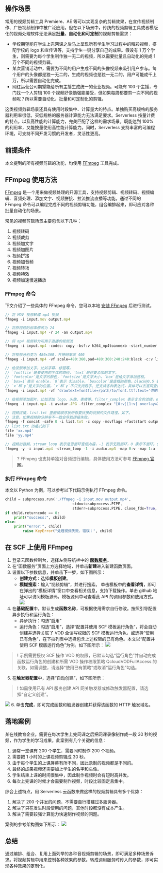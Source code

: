 


## 操作场景

常用的视频剪辑工具 Premiere、AE 等可以实现复杂的剪辑效果，在宣传视频制作、广告视频制作中被广泛应用。但在以下场景中，传统的视频剪辑工具或者模版化的视频处理软件无法满足**批量、自动化和可定制**的视频剪辑需求：
- 学校期望能在学生上完网课之后马上呈现所有学生学习过程中的精彩视频，搭配学校的 logo 和宣传语等，支持学生一键分享自己的成果。假设有 1 万个学生，则需要为每个学生制作独一无二的视频，所以需要批量且自动化的完成 1 万个不同的视频剪辑。
- 某次营销活动中，需要为不同的用户生成不同的头像视频来吸引用户参与。每个用户的头像都是独一无二的，生成的视频也是独一无二的，用户可能成千上万，所以需要自动化完成。
- 网红运营公司期望能给所有主播生成统一的营业视频。可能有 100 个主播，专门找一个人剪辑 100 个视频好像勉强能接受，但如果每周都要剪一次不同的视频呢？所以需要自动化、批量和可定制化的剪辑。

这类视频剪辑场景还具有使用时段集中、计算量大的特点。单独购买高规格的服务器利用率很低，买低规格的服务器计算能力无法满足要求。Serverless 按量计费的特点，以及高性能的计算能力，完美匹配了这样的需求场景。既能达到 100% 的利用率，又能按量使用高性能计算能力。同时，Serverless 支持丰富的可编程环境，可支持不同开发习惯的开发者，灵活性更高。

## 前提条件

本文提到的所有视频剪辑的功能，均使用 [FFmpeg](http://ffmpeg.org/) 工具完成。

## FFmpeg 使用方法
[FFmpeg](http://ffmpeg.org/) 是一个用来做视频处理的开源工具，支持视频剪辑、视频转码、视频编辑、音频处理、添加文字、视频拼接、拉流推流直播等功能。通过不同的 FFmpeg 命令可以编程完成不同的视频剪辑功能，组合编排起来，即可应对各种批量自动化的场景。

常见的视频剪辑场景主要包含以下几种：
1. 视频转码
2. 视频裁剪
3. 视频加文字
4. 视频加图片
5. 视频拼接
6. 视频加音频
7. 视频转场
8. 视频特效
9. 视频加速慢速播放

### FFmpeg 命令

下文介绍了一些具体的 FFmpeg 命令，您可以本地 [安装 FFmpeg](http://ffmpeg.org/) 后进行测试。

```jsx
// 将 MOV 视频转成 mp4 视频
ffmpeg -i input.mov output.mp4
```
```jsx
// 将原视频的帧率修改为 24
ffmpeg -i input.mp4 -r 24 -an output.mp4
```
```jsx
// 将 mp4 视频转为可用于直播的视频流
ffmpeg -i input.mp4 -codec: copy -bsf:v h264_mp4toannexb -start_number 0 -hls_time 10 -hls_list_size 0 -f hls output.m3u8
```
```jsx
// 将视频分别变为 480x360，并把码率改 400
ffmpeg -i input.mp4 -vf scale=480:360,pad=480:360:240:240:black -c:v libx264 -x264-params nal-hrd=cbr:force-cfr=1 -b:v 400000 -bufsize 400000 -minrate 400000 -maxrate 400000 output.mp4
```
```jsx
// 给视频添加文字，比如字幕、标题等。
// `fontfile`是要使用的字体的路径，`text`是你要添加的文字，
// `fontcolor`是文字的颜色，`fontsize`是文字大小，`box`是给文字添加底框。
// `box=1`表示 enable，`0`表示 disable，`boxcolor`是底框的颜色，black@0.5 表示黑色透明度是 50%，`boxborderw`是底框距文字的宽度
// `x`和`y`是文字的位置，`x`和`y`不只支持数字，还支持各种表达式，具体可以去官网查看
ffmpeg -i input.mp4 -vf "drawtext=fontfile=/path/to/font.ttf:text='你的文字':fontcolor=white:fontsize=24:box=1:boxcolor=black@0.5:boxborderw=5:x=(w-text_w)/2:y=(h-text_h)/2" -codec:a copy output.mp4
```
```jsx
// 给视频添加图片，比如添加 logo、头像、表情等。filter_complex 表示复合的滤镜，overlay 表示表示图片的 x 和 y，enable 表示图片出现的时间段，从 0-20 秒
ffmpeg -i input.mp4 -i avatar.JPG -filter_complex "[0:v][1:v] overlay=25:25:enable='between(t,0,20)'" -pix_fmt yuv420p -c:a copy output.mp4
```
```jsx
// 视频拼接，list.txt 里面按顺序放所有要拼接的视频的文件路径，如下。
// 注意，如果视频的分辨率不一致会导致拼接失败。
ffmpeg -f concat -safe 0 -i list.txt -c copy -movflags +faststart output.mp4
// list.txt 的格式如下
file 'xx.mp4'
file 'yy.mp4'
```
```jsx
// 视频加音频，stream_loop 表示是否循环音频内容，-1 表示无限循环，0 表示不循环。shortest 表示最短的 MP3 输入流结束时完成编码。
ffmpeg -y -i input.mp4 -stream_loop -1 -i audio.mp3 -map 0:v -map 1:a -c:v copy -shortest output.mp4
```
>? FFmpeg 也支持单独对音频进行编辑，具体使用方法可参考 [FFmpeg 官网](http://ffmpeg.org/)。

### 执行 FFmpeg 命令

本文以 Python 为例，可以参考以下代码示例执行 FFmpeg 命令。

```python
child = subprocess.run('./ffmpeg -i input.mov output.mp4',
                               stdout=subprocess.PIPE,
                               stderr=subprocess.PIPE, close_fds=True, shell=True)
if child.returncode == 0:
	print("success:", child)
else:
	print("error:", child)
		raise KeyError("处理视频失败，错误：", child)
```

## 在 SCF 上使用 FFmpeg

1. 登录云函数控制台，选择左侧导航栏中的 **[函数服务](https://console.cloud.tencent.com/scf/list)**。
2. 在“函数服务”页面上方选择地域，并单击**新建**进入新建函数页面。
3. 设置以下参数信息，并单击**下一步**，如下图所示：
   - **创建方式**：选择**模板创建**。
   - **模糊搜索**：输入“视频剪辑”，并进行搜索。
    单击模板中的**查看详情**，即可在弹出的“模板详情”窗口中查看相关信息，支持下载操作。单击 github 地址可以访问模板源码，模板源码中可查看此 API 的调用参数和使用方式。
 ![](https://qcloudimg.tencent-cloud.cn/raw/55c67bbd72f15eca250985a4a5c3186e.png)
4. 在**基础配置**中，默认生成**函数名称**，可根据使用需求自行修改。按照引导配置异步执行和运行角色：
   - 异步执行：勾选“启用”
   - 运行角色：勾选“启用”，选择“配置并使用 SCF 模板运行角色”，将会自动创建并选择关联了 VOD 全读写权限的 SCF 模板运行角色，或选择“使用已有角色”，在下拉列表中选择包含上述权限的已有角色。本文以“配置并使用 SCF 模版运行角色”为例。如下图所示：
![](https://qcloudimg.tencent-cloud.cn/raw/cdb5533f5e64a9ab0646c60d0db4d131.png)
>! 示例需要授权 SCF 操作 VOD 的权限，已默认勾选“运行角色”并自动完成函数运行角色的创建和所需 VOD 操作权限策略 QcloudVODFullAccess 的关联，如需调整，请选择“使用已有策略”或取消“运行角色”勾选。
>
5. 在**触发器配置**中，选择“自动创建”，如下图所示：
>! 如需使用已有 API 服务创建 API 网关触发器或修改触发器配置，请选择“自定义创建”。
>
   ![](https://qcloudimg.tencent-cloud.cn/raw/147755a39cc3ba2d60c97252a7b3c5a5.png)
6. 单击**完成**，即可完成函数和触发器创建并获得该函数的 HTTP 触发域名。

## 落地案例

某在线教育企业，需要在每次学生上完网课之后把网课录像制作成一段 30 秒的视频，作为学生的学习成果。此案例有几个关键的信息：
1. 通常一堂课有 200 个学生，需要同时制作 200 个视频。
2. 需要把 1 小时的上课视频剪辑成 30 秒。
3. 由于每个学生的上课屏幕有所不同，因此录制的视频都是不同的。
4. 最终的成果视频还需要加上学生的名字和头像。
5. 学生结束上课的时间很集中，因此制作视频时会有短时高并发。
6. 每次上完课的时候才会需要制作视频，时段比较固定且集中。

综合上述特点，用 Serverless 云函数来做这样的视频剪辑具有多个优势：
1. 解决了 200 个并发的问题，不需要自行搭建过多服务器。
2. 解决了只在发生时段使用的问题，其他时段都没有成本产生。
3. 解决了需要较强计算能力快速制作视频的问题。

案例的参考架构图如下所示：
![](https://qcloudimg.tencent-cloud.cn/raw/af379a5ef33a75bc6d1b7181f8604828.png)

## 总结

通过编排、组合、复用上面列举的各种音视频剪辑的场景，即可满足多种场景诉求。将视频剪辑中用来控制各种效果的参数，转成调用服务时传入的参数，即可实现各种效果的定制化。
